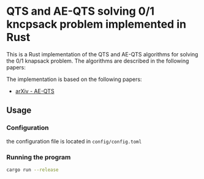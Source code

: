 # QTS and AE-QTS solving 0/1 kncpsack problem implemented in Rust

This is a Rust implementation of the QTS and AE-QTS algorithms for solving the 0/1 knapsack problem. The algorithms are described in the following papers:

The implementation is based on the following papers:

- [arXiv - AE-QTS](https://arxiv.org/abs/2311.12867v2)

## Usage

### Configuration

the configuration file is located in `config/config.toml`

### Running the program

```sh
cargo run --release
```
